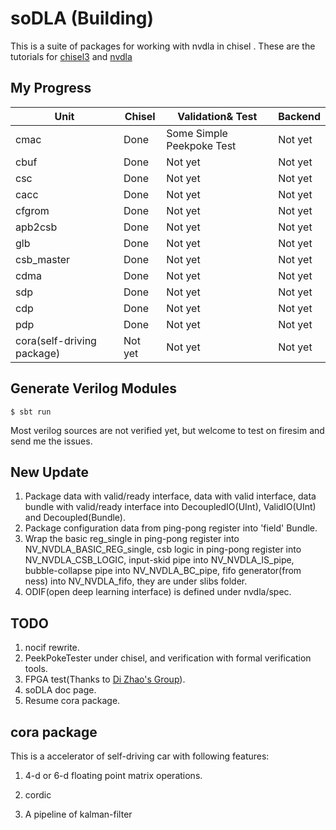 soDLA (Building)
================

This is a suite of packages for working with nvdla in chisel
.
These are the tutorials for [chisel3](https://chisel.eecs.berkeley.edu/index.html#getstarted) and [nvdla](http://nvdla.org/hw/v1/hwarch.html)


My Progress
----------------


| Unit | Chisel | Validation& Test| Backend |
| ------ | ------ | ------ |------ |
| cmac |  Done | Some Simple Peekpoke Test| Not yet |
| cbuf | Done | Not yet | Not yet |
| csc | Done | Not yet | Not yet |
| cacc | Done | Not yet | Not yet |
| cfgrom | Done | Not yet | Not yet |
| apb2csb | Done | Not yet | Not yet |
| glb | Done | Not yet | Not yet |
| csb_master | Done | Not yet | Not yet |
| cdma| Done | Not yet | Not yet |
| sdp | Done | Not yet | Not yet |
| cdp | Done | Not yet | Not yet |
| pdp | Done | Not yet | Not yet |
| cora(self-driving package) | Not yet | Not yet | Not yet |

Generate Verilog Modules
----------------
    $ sbt run
    
Most verilog sources are not verified yet, but welcome to test on firesim and send me the issues. 
    

New Update
----------------
1. Package data with valid/ready interface, data with valid interface, data bundle with valid/ready interface into DecoupledIO(UInt), ValidIO(UInt) and Decoupled(Bundle).
2. Package configuration data from ping-pong register into 'field' Bundle.
3. Wrap the basic reg_single in ping-pong register into NV_NVDLA_BASIC_REG_single, csb logic in ping-pong register into NV_NVDLA_CSB_LOGIC, input-skid pipe into NV_NVDLA_IS_pipe, bubble-collapse pipe into NV_NVDLA_BC_pipe, fifo generator(from ness) into NV_NVDLA_fifo, they are under slibs folder.
4. ODIF(open deep learning interface) is defined under nvdla/spec.

TODO
----------------
1. nocif rewrite.
2. PeekPokeTester under chisel, and verification with formal verification tools.
3. FPGA test(Thanks to [Di Zhao's Group](http://sourcedb.ict.cas.cn/cn/jssrck/201803/t20180309_4971421.html)).
4. soDLA doc page.
5. Resume cora package.


cora package
----------------

This is a accelerator of self-driving car with following features:

1. 4-d or 6-d floating point matrix operations.

2. cordic

3. A pipeline of kalman-filter



